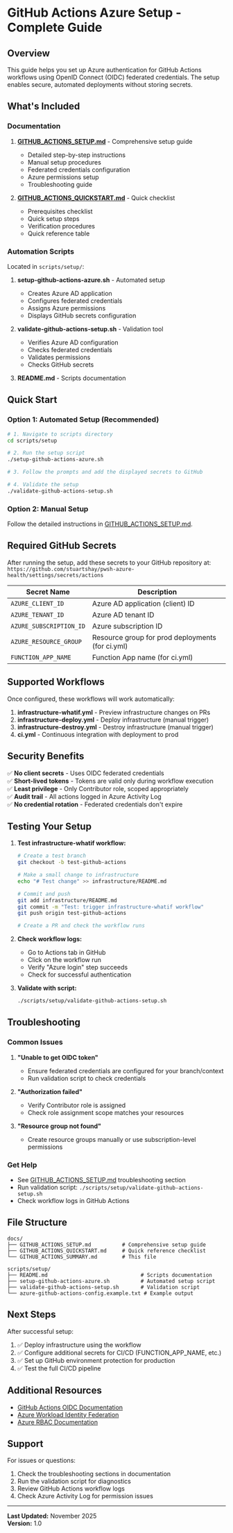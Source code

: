 # GitHub Actions Azure Setup - Complete Guide

## Overview

This guide helps you set up Azure authentication for GitHub Actions workflows using OpenID Connect (OIDC) federated credentials. The setup enables secure, automated deployments without storing secrets.

## What's Included

### Documentation

1. **[GITHUB_ACTIONS_SETUP.md](GITHUB_ACTIONS_SETUP.md)** - Comprehensive setup guide
   - Detailed step-by-step instructions
   - Manual setup procedures
   - Federated credentials configuration
   - Azure permissions setup
   - Troubleshooting guide

2. **[GITHUB_ACTIONS_QUICKSTART.md](GITHUB_ACTIONS_QUICKSTART.md)** - Quick checklist
   - Prerequisites checklist
   - Quick setup steps
   - Verification procedures
   - Quick reference table

### Automation Scripts

Located in `scripts/setup/`:

1. **setup-github-actions-azure.sh** - Automated setup
   - Creates Azure AD application
   - Configures federated credentials
   - Assigns Azure permissions
   - Displays GitHub secrets configuration

2. **validate-github-actions-setup.sh** - Validation tool
   - Verifies Azure AD configuration
   - Checks federated credentials
   - Validates permissions
   - Checks GitHub secrets

3. **README.md** - Scripts documentation

## Quick Start

### Option 1: Automated Setup (Recommended)

```bash
# 1. Navigate to scripts directory
cd scripts/setup

# 2. Run the setup script
./setup-github-actions-azure.sh

# 3. Follow the prompts and add the displayed secrets to GitHub

# 4. Validate the setup
./validate-github-actions-setup.sh
```

### Option 2: Manual Setup

Follow the detailed instructions in [GITHUB_ACTIONS_SETUP.md](GITHUB_ACTIONS_SETUP.md).

## Required GitHub Secrets

After running the setup, add these secrets to your GitHub repository at:
`https://github.com/stuartshay/pwsh-azure-health/settings/secrets/actions`

| Secret Name | Description |
|-------------|-------------|
| `AZURE_CLIENT_ID` | Azure AD application (client) ID |
| `AZURE_TENANT_ID` | Azure AD tenant ID |
| `AZURE_SUBSCRIPTION_ID` | Azure subscription ID |
| `AZURE_RESOURCE_GROUP` | Resource group for prod deployments (for ci.yml) |
| `FUNCTION_APP_NAME` | Function App name (for ci.yml) |

## Supported Workflows

Once configured, these workflows will work automatically:

1. **infrastructure-whatif.yml** - Preview infrastructure changes on PRs
2. **infrastructure-deploy.yml** - Deploy infrastructure (manual trigger)
3. **infrastructure-destroy.yml** - Destroy infrastructure (manual trigger)
4. **ci.yml** - Continuous integration with deployment to prod

## Security Benefits

✅ **No client secrets** - Uses OIDC federated credentials  
✅ **Short-lived tokens** - Tokens are valid only during workflow execution  
✅ **Least privilege** - Only Contributor role, scoped appropriately  
✅ **Audit trail** - All actions logged in Azure Activity Log  
✅ **No credential rotation** - Federated credentials don't expire  

## Testing Your Setup

1. **Test infrastructure-whatif workflow:**
   ```bash
   # Create a test branch
   git checkout -b test-github-actions
   
   # Make a small change to infrastructure
   echo "# Test change" >> infrastructure/README.md
   
   # Commit and push
   git add infrastructure/README.md
   git commit -m "Test: trigger infrastructure-whatif workflow"
   git push origin test-github-actions
   
   # Create a PR and check the workflow runs
   ```

2. **Check workflow logs:**
   - Go to Actions tab in GitHub
   - Click on the workflow run
   - Verify "Azure login" step succeeds
   - Check for successful authentication

3. **Validate with script:**
   ```bash
   ./scripts/setup/validate-github-actions-setup.sh
   ```

## Troubleshooting

### Common Issues

1. **"Unable to get OIDC token"**
   - Ensure federated credentials are configured for your branch/context
   - Run validation script to check credentials

2. **"Authorization failed"**
   - Verify Contributor role is assigned
   - Check role assignment scope matches your resources

3. **"Resource group not found"**
   - Create resource groups manually or use subscription-level permissions

### Get Help

- See [GITHUB_ACTIONS_SETUP.md](GITHUB_ACTIONS_SETUP.md) troubleshooting section
- Run validation script: `./scripts/setup/validate-github-actions-setup.sh`
- Check workflow logs in GitHub Actions

## File Structure

```
docs/
├── GITHUB_ACTIONS_SETUP.md          # Comprehensive setup guide
├── GITHUB_ACTIONS_QUICKSTART.md     # Quick reference checklist
└── GITHUB_ACTIONS_SUMMARY.md        # This file

scripts/setup/
├── README.md                              # Scripts documentation
├── setup-github-actions-azure.sh          # Automated setup script
├── validate-github-actions-setup.sh       # Validation script
└── azure-github-actions-config.example.txt # Example output
```

## Next Steps

After successful setup:

1. ✅ Deploy infrastructure using the workflow
2. ✅ Configure additional secrets for CI/CD (FUNCTION_APP_NAME, etc.)
3. ✅ Set up GitHub environment protection for production
4. ✅ Test the full CI/CD pipeline

## Additional Resources

- [GitHub Actions OIDC Documentation](https://docs.github.com/en/actions/deployment/security-hardening-your-deployments/configuring-openid-connect-in-azure)
- [Azure Workload Identity Federation](https://learn.microsoft.com/en-us/azure/active-directory/develop/workload-identity-federation)
- [Azure RBAC Documentation](https://learn.microsoft.com/en-us/azure/role-based-access-control/overview)

## Support

For issues or questions:
1. Check the troubleshooting sections in documentation
2. Run the validation script for diagnostics
3. Review GitHub Actions workflow logs
4. Check Azure Activity Log for permission issues

---

**Last Updated:** November 2025  
**Version:** 1.0
